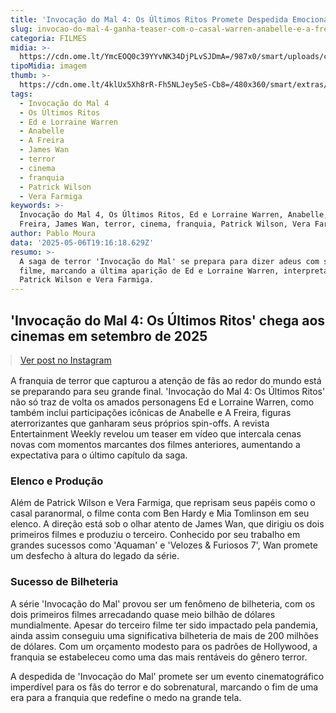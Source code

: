 ```yaml
---
title: 'Invocação do Mal 4: Os Últimos Ritos Promete Despedida Emocionante dos Warren'
slug: invocao-do-mal-4-ganha-teaser-com-o-casal-warren-anabelle-e-a-freira
categoria: FILMES
midia: >-
  https://cdn.ome.lt/YmcEOQ0c39YYvNK34DjPLvSJDmA=/987x0/smart/uploads/conteudo/fotos/invocacao_do_mal_4.png
tipoMidia: imagem
thumb: >-
  https://cdn.ome.lt/4klUx5Xh8rR-Fh5NLJey5eS-Cb8=/480x360/smart/extras/conteudos/invocacao-do-mal.webp
tags:
  - Invocação do Mal 4
  - Os Últimos Ritos
  - Ed e Lorraine Warren
  - Anabelle
  - A Freira
  - James Wan
  - terror
  - cinema
  - franquia
  - Patrick Wilson
  - Vera Farmiga
keywords: >-
  Invocação do Mal 4, Os Últimos Ritos, Ed e Lorraine Warren, Anabelle, A
  Freira, James Wan, terror, cinema, franquia, Patrick Wilson, Vera Farmiga
author: Pablo Moura
data: '2025-05-06T19:16:18.629Z'
resumo: >-
  A saga de terror 'Invocação do Mal' se prepara para dizer adeus com seu quarto
  filme, marcando a última aparição de Ed e Lorraine Warren, interpretados por
  Patrick Wilson e Vera Farmiga.
---
```


## 'Invocação do Mal 4: Os Últimos Ritos' chega aos cinemas em setembro de 2025

<blockquote class="instagram-media" data-instgrm-permalink="https://www.instagram.com/reel/DJUjSwtMYSf/" data-instgrm-version="14" style="width:100%; max-width:540px; margin:1rem auto;"><a href="https://www.instagram.com/reel/DJUjSwtMYSf/">Ver post no Instagram</a></blockquote>

A franquia de terror que capturou a atenção de fãs ao redor do mundo está se preparando para seu grande final. 'Invocação do Mal 4: Os Últimos Ritos' não só traz de volta os amados personagens Ed e Lorraine Warren, como também inclui participações icônicas de Anabelle e A Freira, figuras aterrorizantes que ganharam seus próprios spin-offs. A revista Entertainment Weekly revelou um teaser em vídeo que intercala cenas novas com momentos marcantes dos filmes anteriores, aumentando a expectativa para o último capítulo da saga.

### Elenco e Produção

Além de Patrick Wilson e Vera Farmiga, que reprisam seus papéis como o casal paranormal, o filme conta com Ben Hardy e Mia Tomlinson em seu elenco. A direção está sob o olhar atento de James Wan, que dirigiu os dois primeiros filmes e produziu o terceiro. Conhecido por seu trabalho em grandes sucessos como 'Aquaman' e 'Velozes & Furiosos 7', Wan promete um desfecho à altura do legado da série.

### Sucesso de Bilheteria

A série 'Invocação do Mal' provou ser um fenômeno de bilheteria, com os dois primeiros filmes arrecadando quase meio bilhão de dólares mundialmente. Apesar do terceiro filme ter sido impactado pela pandemia, ainda assim conseguiu uma significativa bilheteria de mais de 200 milhões de dólares. Com um orçamento modesto para os padrões de Hollywood, a franquia se estabeleceu como uma das mais rentáveis do gênero terror.

A despedida de 'Invocação do Mal' promete ser um evento cinematográfico imperdível para os fãs do terror e do sobrenatural, marcando o fim de uma era para a franquia que redefine o medo na grande tela.
